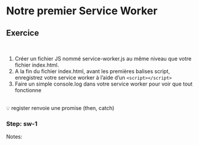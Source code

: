 <!-- .slide: class="exercice fire-bg-pink fire-specific-slide" data-background="css/theme/legacy/images/background_pink.png" -->

# Notre premier Service Worker

## Exercice

<br>

1. Créer un fichier JS nommé service-worker.js au même niveau que votre fichier index.html.
2. A la fin du fichier index.html, avant les premières balises script, enregistrez votre service worker à l’aide d’un `<script></script>`
3. Faire un simple console.log dans votre service worker pour voir que tout fonctionne

<br>
💡 register renvoie une promise (then, catch)

### Step: sw-1

Notes:
